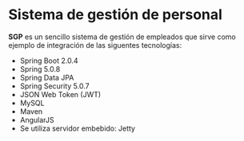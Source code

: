 
Sistema de gestión de personal
==============================

**SGP** es un sencillo sistema de gestión de empleados que sirve como ejemplo de integración de las siguentes tecnologías:
 
* Spring Boot 2.0.4
* Spring  5.0.8
* Spring Data JPA
* Spring Security 5.0.7
* JSON Web Token (JWT)
* MySQL
* Maven
* AngularJS
* Se utiliza servidor embebido: Jetty



